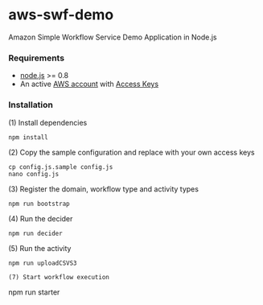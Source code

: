 # aws-swf-demo
Amazon Simple Workflow Service Demo Application in Node.js

### Requirements
 * [node.js](http://nodejs.org/) >= 0.8
 * An active [AWS account](http://aws.amazon.com/) with [Access Keys](http://docs.amazonwebservices.com/AWSSecurityCredentials/1.0/AboutAWSCredentials.html#AccessKeys)

### Installation

(1) Install dependencies
```
npm install
```
(2) Copy the sample configuration and replace with your own access keys
```
cp config.js.sample config.js
nano config.js
```
(3) Register the domain, workflow type and activity types
```
npm run bootstrap
```
(4) Run the decider
```
npm run decider
```
(5) Run the activity
```
npm run uploadCSVS3
```

```
(7) Start workflow execution
```
npm run starter
```
